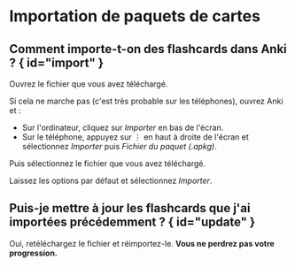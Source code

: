# Importation de paquets de cartes

## Comment importe-t-on des flashcards dans Anki ? { id="import" }

Ouvrez le fichier que vous avez téléchargé.

Si cela ne marche pas (c'est très probable sur les téléphones), ouvrez Anki et :

- Sur l'ordinateur, cliquez sur *Importer* en bas de l'écran.
- Sur le téléphone, appuyez sur ⋮ en haut à droite de l'écran et sélectionnez *Importer* puis *Fichier du paquet (.apkg)*.

Puis sélectionnez le fichier que vous avez téléchargé.

Laissez les options par défaut et sélectionnez *Importer*.

## Puis-je mettre à jour les flashcards que j'ai importées précédemment ? { id="update" }

Oui, retéléchargez le fichier et réimportez-le. **Vous ne perdrez pas votre progression.**
